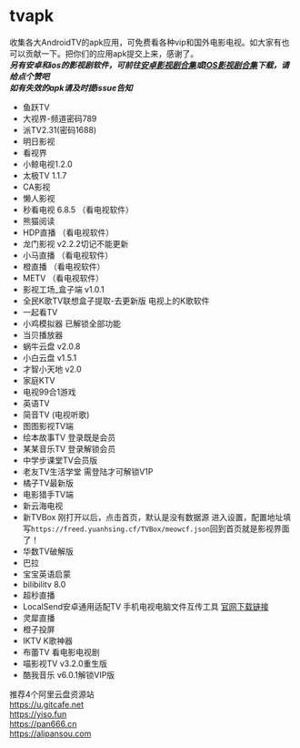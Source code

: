 # tvapk
收集各大AndroidTV的apk应用，可免费看各种vip和国外电影电视。如大家有也可以贡献一下。把你们的应用apk提交上来，感谢了。<br>
***另有安卓和ios的影视剧软件，可前往[安卓影视剧合集](https://github.com/Archmage83/Android_apk)或[IOS影视剧合集](https://github.com/Archmage83/ios_ipa)下载，请给点个赞吧***<br>
***如有失效的apk请及时提issue告知***

* 鱼跃TV
* 大视界-频道密码789
* 派TV2.31(密码1688)
* 明日影视
* 看视界
* 小鲸电视1.2.0
* 太极TV 1.1.7
* CA影视
* 懒人影视
* 秒看电视 6.8.5 （看电视软件）
* 熊猫阅读
* HDP直播  （看电视软件）
* 龙门影视  v2.2.2切记不能更新
* 小马直播 （看电视软件）
* 橙直播 （看电视软件）
* METV （看电视软件）
* 影视工场_盒子端 v1.0.1
* 全民K歌TV联想盒子提取-去更新版   电视上的K歌软件
* 一起看TV
* 小鸡模拟器 已解锁全部功能
* 当贝播放器
* 蜗牛云盘  v2.0.8
* 小白云盘  v1.5.1
* 才智小天地  v2.0
* 家庭KTV
* 电视99合1游戏
* 英语TV
* 简音TV  (电视听歌)
* 图图影视TV端
* 绘本故事TV   登录既是会员
* 某某音乐TV   登录解锁会员
* 中学步课堂TV会员版
* 老友TV生活学堂   需登陆才可解锁V1P
* 橘子TV最新版
* 电影猎手TV端
* 新云海电视
* 新TVBox   刚打开以后，点击首页，默认是没有数据源 进入设置，配置地址填写`https://freed.yuanhsing.cf/TVBox/meowcf.json`回到首页就是影视界面了！
* 华数TV破解版
* 巴拉 
* 宝宝英语启蒙
* bilibilitv  8.0
* 超秒直播
* LocalSend安卓通用适配TV  手机电视电脑文件互传工具 [官网下载链接](https://localsend.org/#/)
* 灵犀直播
* 橙子投屏
* IKTV  K歌神器
* 布蕾TV   看电影电视剧
* 喵影视TV  v3.2.0重生版
* 酷我音乐  v6.0.1解锁VIP版


推荐4个阿里云盘资源站<br>
https://u.gitcafe.net<br>
https://yiso.fun<br>
https://pan666.cn<br>
https://alipansou.com

